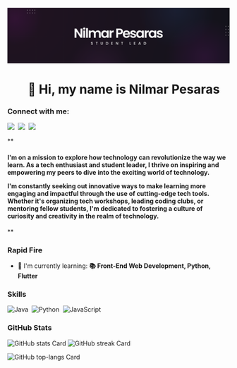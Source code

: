 ![👋 Hi, my name is Nilmar Pesaras](npesarasheader.png)

<div id="toc">
  <ul align="center" style="list-style: none">
    <summary>
      <h1>
        👋 Hi, my name is Nilmar Pesaras
      </h1>
    </summary>
  </ul>
</div>

**<h3 align="left">Connect with me:</h3>** 
<p align="left"><a href="https://www.facebook.com/marlin.mace.90" target="_blank"><img src="https://img.shields.io/badge/Facebook-1877F2?style=for-the-badge&logo=facebook&logoColor=white" height="28" style="margin-right: 4px"></a> <a href="https://www.linkedin.com/in/nilmarpesaras" target="_blank"><img src="https://img.shields.io/badge/LinkedIn-0077B5?style=for-the-badge&logo=linkedin&logoColor=white" height="28" style="margin-right: 4px"></a> <a href="https://github.com/npesaras" target="_blank"><img src="https://img.shields.io/badge/GitHub-100000?style=for-the-badge&logo=github&logoColor=white" height="28" style="margin-right: 4px"></a></p>

 **<h4 align="left">I'm on a mission to explore how technology can revolutionize the way we learn. As a tech enthusiast and student leader, I thrive on inspiring and empowering my peers to dive into the exciting world of technology.

I'm constantly seeking out innovative ways to make learning more engaging and impactful through the use of cutting-edge tech tools. Whether it's organizing tech workshops, leading coding clubs, or mentoring fellow students, I'm dedicated to fostering a culture of curiosity and creativity in the realm of technology.</h4>**

**<h3 align="left">Rapid Fire</h3>**

- 🌱 I'm currently learning: **📚 Front-End Web Development, Python, Flutter**

 **<h3 align="left">Skills</h3>**

<p align="left"><img src="https://img.shields.io/badge/Java-007396?logo=java&logoColor=white" height="32" alt="Java" style="margin-right: 4px"> <img src="https://img.shields.io/badge/Python-306998?logo=python&logoColor=white" height="32" alt="Python" style="margin-right: 4px"> <img src="https://img.shields.io/badge/JavaScript-F7DF1C?logo=javascript&logoColor=white" height="32" alt="JavaScript" style="margin-right: 4px"></p>

 **<h3 align="left">GitHub Stats</h3>**

<p align="left">
  <img width="48%" src="https://github-readme-stats.vercel.app/api?username=npesaras&theme=omni&hide_title=false&hide_rank=false&show_icons=false&include_all_commits=false&count_private=true&line_height=23&disable_animations=true" alt="GitHub stats Card" />
  <img width="48%" src="https://streak-stats.demolab.com/?user=npesaras&theme=omni&hide_border=false&date_format=M+j%5B%2C+Y%5D&mode=daily&hide_total_contributions=false&hide_current_streak=false&hide_longest_streak=false&card_height=200&disable_animations=true" alt="GitHub streak Card" />
</p>

<p align="left">
  <img width="48%" src="https://github-readme-stats.vercel.app/api/top-langs?username=npesaras&theme=omni&hide_title=false&layout=normal&langs_count=3&hide_progress=false&card_width=400&disable_animations=true" alt="GitHub top-langs Card" />
</p>

